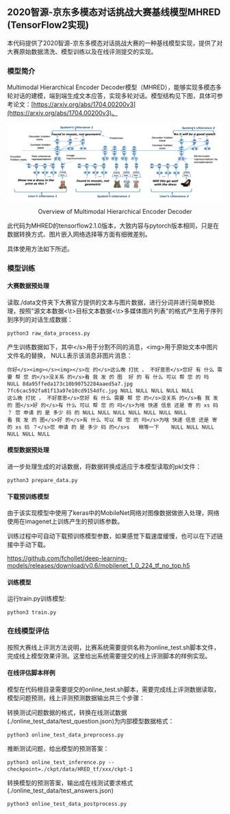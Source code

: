 ## 2020智源-京东多模态对话挑战大赛基线模型MHRED (TensorFlow2实现)

本代码提供了2020智源-京东多模态对话挑战大赛的一种基线模型实现，提供了对大赛原始数据清洗、模型训练以及在线评测提交的实现。

### 模型简介
Multimodal Hierarchical Encoder Decoder模型（MHRED），能够实现多模态多轮对话的建模，端到端生成文本应答，实现多轮对话。模型结构见下图，具体可参考论文：[https://arxiv.org/abs/1704.00200v3](https://arxiv.org/abs/1704.00200v3)。

![./icons/1.png](./icons/1.png)
<p align="center">
Overview of Multimodal Hierarchical Encoder Decoder
</p>

此代码为MHRED的tensorflow2.1.0版本，大致内容与pytorch版本相同，只是在数据转换方式、图片嵌入网络选择等方面有细微差别。  

具体使用方法如下所述。

### 模型训练

#### 大赛数据预处理
读取./data文件夹下大赛官方提供的文本与图片数据，进行分词并进行简单预处理，按照"源文本数据<\t>目标文本数据<\t>多媒体图片列表"的格式产生用于序列到序列的对话生成数据：

    python3 raw_data_process.py
产生训练数据如下，其中\</s\>用于分割不同的消息，\<img\>用于原始文本中图片文件名的替换， NULL表示该消息非图片消息：

    你好</s><img></s><img></s>在 的</s>这么晚 打扰 ， 不好意思</s>您好 有 什么 需要 帮 您 的</s>没关系 的</s>看 我 发 的 图	好 的 有 什么 可以 帮 您 的 吗	NULL 8da95ffeda173c10b90752284aaed5a7.jpg 7fc6cac592fa81f13a97e10cd9154dfc.jpg NULL NULL NULL NULL NULL
    这么晚 打扰 ， 不好意思</s>您好 有 什么 需要 帮 您 的</s>没关系 的</s>看 我 发 的 图</s>好 的</s>有 什么 可以 帮 您 的 吗</s>为啥 快递 信息 还是 寄 的 xs 码 ？	您 申请 的 是 多少 码 的	NULL NULL NULL NULL NULL NULL NULL
    看 我 发 的 图</s>好 的</s>有 什么 可以 帮 您 的 吗</s>为啥 快递 信息 还是 寄 的 xs 码 ？</s>您 申请 的 是 多少 码 的</s>s	稍等一下	NULL NULL NULL NULL NULL NULL


#### 模型数据预处理
进一步处理生成的对话数据，将数据转换成适应于本模型读取的pkl文件：  

    python3 prepare_data.py

#### 下载预训练模型  
由于该实现模型中使用了keras中的MobileNet网络对图像数据做嵌入处理，网络使用在imagenet上训练产生的预训练参数。  

训练过程中可自动下载预训练模型参数，如果感觉下载速度缓慢，也可以在下述链接中手动下载。  

https://github.com/fchollet/deep-learning-models/releases/download/v0.6/mobilenet_1_0_224_tf_no_top.h5  


#### 训练模型  
  运行train.py训练模型:

    python3 train.py


### 在线模型评估  

按照大赛线上评测方法说明，比赛系统需要提供名称为online_test.sh脚本文件，完成线上模型效果评测。这里给出系统需要提交的线上评测脚本的样例实现。

#### 在线评估脚本样例  

模型在代码根目录需要提交的online_test.sh脚本，需要完成线上评测数据读取，模型问题预测，线上评测预测数据输出共三个步骤：  

  转换测试问题数据的格式，转换在线测试数据(./online_test_data/test_question.json)为内部模型数据格式：  

    python3 online_test_data_preprocess.py
  
  推断测试问题，给出模型的预测答案：  

    python3 online_test_inference.py --checkpoint=./ckpt/data/HRED_tf/xxx/ckpt-1

  转换模型的预测答案，输出成在线测试要求格式(./online_test_data/test_answers.json)  

    python3 online_test_data_postprocess.py
  

